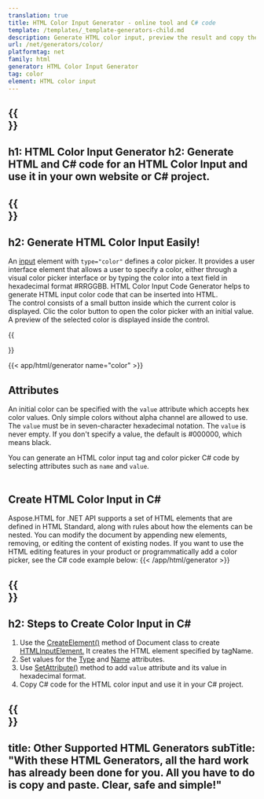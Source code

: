 ```yaml
---
translation: true
title: HTML Color Input Generator - online tool and C# code
template: /templates/_template-generators-child.md
description: Generate HTML color input, preview the result and copy the generated HTML and C# code to your website.
url: /net/generators/color/
platformtag: net
family: html
generator: HTML Color Input Generator
tag: color
element: HTML color input
---
```


{{<section banner>}}
---
h1: HTML Color Input Generator
h2:  Generate HTML and C# code for an HTML Color Input and use it in your own website or C# project.
---

{{<section overview>}}
---
h2: Generate HTML Color Input Easily!
---

An [input](https://html.spec.whatwg.org/multipage/input.html#the-input-element) element with `type="color"` defines a color picker. It provides a user interface element that allows a user to specify a color, either through a visual color picker interface or by typing the color into a text field in hexadecimal format #RRGGBB. HTML Color Input Code Generator helps to generate HTML input color code that can be inserted into HTML.<br>
The control consists of a small button inside which the current color is displayed. Clic the color button to open the color picker with an initial value. A preview of the selected color is displayed inside the control.

{{<section plugin>}}

{{< app/html/generator name="color" >}}
<br>
<h2> Attributes </h2>

An initial color can be specified with the `value` attribute which accepts hex color values. Only simple colors without alpha channel are allowed to use. The `value` must be in seven-character hexadecimal notation. The `value` is never empty. If you don't specify a value, the default is #000000, which means black.

You can generate an HTML color input tag and color picker C# code by selecting attributes such as `name` and `value`. <br><br>

<h2> Create HTML Color Input in C#</h2>

Aspose.HTML for .NET API supports a set of HTML elements that are defined in HTML Standard, along with rules about how the elements can be nested. You can modify the document by appending new elements, removing, or editing the content of existing nodes. If you want to use the HTML editing features in your product or programmatically add a color picker, see the C# code example below:
{{< /app/html/generator >}}

{{<section steps>}}
---
h2: Steps to Create Color Input in C#
---

1. Use the [CreateElement()](https://reference.aspose.com/html/net/aspose.html.dom/document/createelement/) method of Document class to create [HTMLInputElement.](https://reference.aspose.com/html/net/aspose.html/htmlinputelement/) It creates the HTML element specified by tagName.
1. Set values for the [Type](https://reference.aspose.com/html/net/aspose.html/htmlinputelement/type/) and [Name](https://reference.aspose.com/html/net/aspose.html/htmlinputelement/name/) attributes.
1. Use [SetAttribute()](https://reference.aspose.com/html/net/aspose.html.dom/element/setattribute/) method to add `value` attribute and its value in hexadecimal format.
1. Copy C# code for the HTML color input and use it in your C# project.

{{<section other-generators>}}
---
title: Other Supported HTML Generators
subTitle: "With these HTML Generators, all the hard work has already been done for you. All you have to do is copy and paste. Clear, safe and simple!"
---